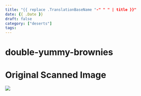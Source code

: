 ```yaml
---
title: "{{ replace .TranslationBaseName "-" " " | title }}"
date: {{ .Date }}
draft: false
category: ["deserts"]
tags:
---
```


# double-yummy-brownies

# Original Scanned Image

![](/static/deserts/double-yummy-brownies.png)